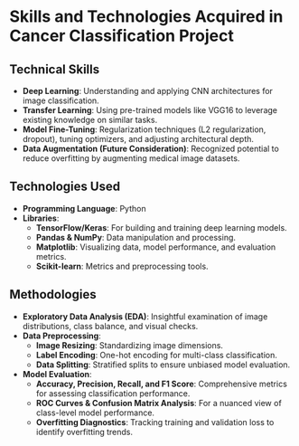 # Skills and Technologies Acquired in Cancer Classification Project

## Technical Skills

- **Deep Learning**: Understanding and applying CNN architectures for image classification.
- **Transfer Learning**: Using pre-trained models like VGG16 to leverage existing knowledge on similar tasks.
- **Model Fine-Tuning**: Regularization techniques (L2 regularization, dropout), tuning optimizers, and adjusting architectural depth.
- **Data Augmentation (Future Consideration)**: Recognized potential to reduce overfitting by augmenting medical image datasets.

## Technologies Used

- **Programming Language**: Python
- **Libraries**:
  - **TensorFlow/Keras**: For building and training deep learning models.
  - **Pandas & NumPy**: Data manipulation and processing.
  - **Matplotlib**: Visualizing data, model performance, and evaluation metrics.
  - **Scikit-learn**: Metrics and preprocessing tools.

## Methodologies

- **Exploratory Data Analysis (EDA)**: Insightful examination of image distributions, class balance, and visual checks.
- **Data Preprocessing**:
  - **Image Resizing**: Standardizing image dimensions.
  - **Label Encoding**: One-hot encoding for multi-class classification.
  - **Data Splitting**: Stratified splits to ensure unbiased model evaluation.
- **Model Evaluation**:
  - **Accuracy, Precision, Recall, and F1 Score**: Comprehensive metrics for assessing classification performance.
  - **ROC Curves & Confusion Matrix Analysis**: For a nuanced view of class-level model performance.
  - **Overfitting Diagnostics**: Tracking training and validation loss to identify overfitting trends.
